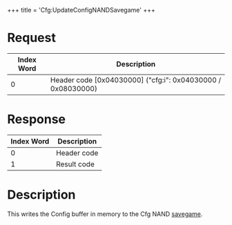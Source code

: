+++
title = 'Cfg:UpdateConfigNANDSavegame'
+++

# Request

| Index Word | Description                                                   |
|------------|---------------------------------------------------------------|
| 0          | Header code \[0x04030000\] ("cfg:i": 0x04030000 / 0x08030000) |

# Response

| Index Word | Description |
|------------|-------------|
| 0          | Header code |
| 1          | Result code |

# Description

This writes the Config buffer in memory to the Cfg NAND
[savegame](Config_Savegame "wikilink").